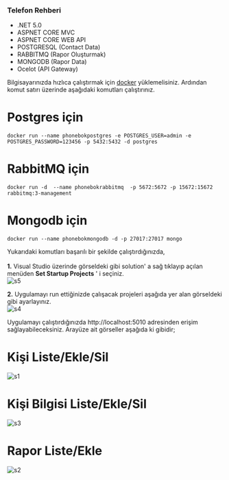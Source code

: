 ### Telefon Rehberi 

* .NET 5.0
* ASPNET CORE MVC
* ASPNET CORE WEB API
* POSTGRESQL (Contact Data)
* RABBITMQ (Rapor Oluşturmak)
* MONGODB (Rapor Data)
* Ocelot (API Gateway)


Bilgisayarınızda hızlıca çalıştırmak için [docker](https://docs.docker.com/engine/install/) yüklemelisiniz.
Ardından komut satırı üzerinde aşağıdaki komutları çalıştırınız.

# Postgres için
`docker run --name phonebokpostgres -e POSTGRES_USER=admin -e POSTGRES_PASSWORD=123456 -p 5432:5432 -d postgres`

# RabbitMQ için
`docker run -d  --name phonebokrabbitmq  -p 5672:5672 -p 15672:15672 rabbitmq:3-management`

# Mongodb için
`docker run --name phonebokmongodb -d -p 27017:27017 mongo`


Yukarıdaki komutları başarılı bir şekilde çalıştırdığınızda, <br/><br/>
**1.** Visual Studio üzerinde görseldeki gibi solution' a sağ tıklayıp açılan menüden **Set Startup Projects** ' i seçiniz.<br/>
<img src="https://i.ibb.co/vjKSBS8/s5.png" alt="s5" border="0"><br/>

**2.** Uygulamayı run ettiğinizde çalışacak projeleri aşağıda yer alan görseldeki gibi ayarlayınız.<br/>
<img src="https://i.ibb.co/WFB0sD4/s4.png" alt="s4" border="0">


Uygulamayı çalıştırdığınızda http://localhost:5010 adresinden erişim sağlayabileceksiniz.
Arayüze ait görseller aşağıda ki gibidir;

# Kişi Liste/Ekle/Sil

<img src="https://i.ibb.co/vZmFK5Q/s1.png" alt="s1" border="0">


# Kişi Bilgisi Liste/Ekle/Sil

<img src="https://i.ibb.co/QNygJ8B/s3.png" alt="s3" border="0">

# Rapor Liste/Ekle

<img src="https://i.ibb.co/9vfXdp6/s2.png" alt="s2" border="0">





